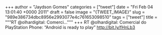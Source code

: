 
+++
author = "Jaydson Gomes"
categories = ["tweet"]
date = "Fri Feb 04 13:01:40 +0000 2011"
draft = false
image = "{TWEET_IMAGE}"
slug = "989e386734dbc8956e2993077e4c761653098510"
tags = ["tweet"]
title = """RT @olhardigital: Comerci..."""
+++
RT @olhardigital: Comercial do PlayStation Phone: “Android is ready to play”  http://bit.ly/fHnLb3
